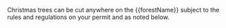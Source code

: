 Christmas trees can be cut anywhere on the {{forestName}} subject to the rules and regulations on your permit and as noted below.